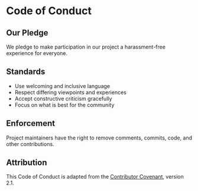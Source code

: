 # Code of Conduct

## Our Pledge
We pledge to make participation in our project a harassment-free experience for everyone.

## Standards
* Use welcoming and inclusive language
* Respect differing viewpoints and experiences
* Accept constructive criticism gracefully
* Focus on what is best for the community

## Enforcement
Project maintainers have the right to remove comments, commits, code, and other contributions.

## Attribution
This Code of Conduct is adapted from the [Contributor Covenant](https://www.contributor-covenant.org/), version 2.1.
